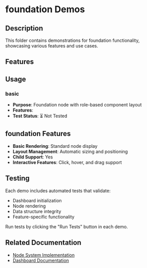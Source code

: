 # foundation Demos

## Description

This folder contains demonstrations for foundation functionality, showcasing various features and use cases.

## Features



## Usage

### basic
- **Purpose**: Foundation node with role-based component layout
- **Features**: 
- **Test Status**: ⏳ Not Tested

## foundation Features

- **Basic Rendering**: Standard node display
- **Layout Management**: Automatic sizing and positioning
- **Child Support**: Yes
- **Interactive Features**: Click, hover, and drag support

## Testing

Each demo includes automated tests that validate:
- Dashboard initialization
- Node rendering
- Data structure integrity
- Feature-specific functionality

Run tests by clicking the "Run Tests" button in each demo.

## Related Documentation

- [Node System Implementation](../7_dashboard/implementation-nodes.md)
- [Dashboard Documentation](../7_dashboard/readme.md)